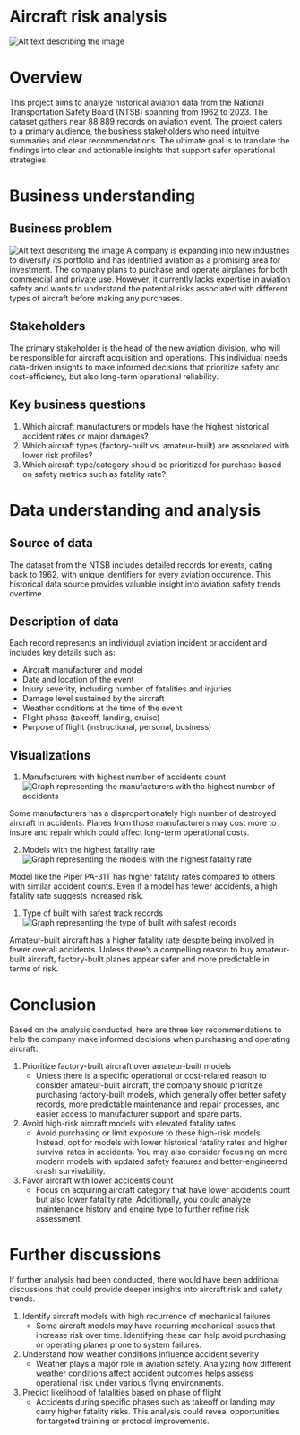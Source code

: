 # Aircraft risk analysis

![Alt text describing the image](\images\miguel-angel-sanz-yXE0zybDr-I-unsplash.jpg)

# Overview
This project aims to analyze historical aviation data from the National Transportation Safety Board (NTSB) spanning from 1962 to 2023. The dataset gathers near 88 889 records on aviation event. The project caters to a primary audience, the business stakeholders who need intuitve summaries and clear recommendations. The ultimate goal is to translate the findings into clear and actionable insights that support safer operational strategies.

# Business understanding
## Business problem
![Alt text describing the image](\images\robert-aardenburg-gnT4IGRS_1g-unsplash.jpg)
A company is expanding into new industries to diversify its portfolio and has identified aviation as a promising area for investment. The company plans to purchase and operate airplanes for both commercial and private use. However, it currently lacks expertise in aviation safety and wants to understand the potential risks associated with different types of aircraft before making any purchases.

## Stakeholders
The primary stakeholder is the head of the new aviation division, who will be responsible for aircraft acquisition and operations. This individual needs data-driven insights to make informed decisions that prioritize safety and cost-efficiency, but also long-term operational reliability.

## Key business questions
1. Which aircraft manufacturers or models have the highest historical accident rates or major damages?
2. Which aircraft types (factory-built vs. amateur-built) are associated with lower risk profiles?
3. Which aircraft type/category should be prioritized for purchase based on safety metrics such as fatality rate?

# Data understanding and analysis
## Source of data
The dataset from the NTSB includes detailed records for events, dating back to 1962, with unique identifiers for every aviation occurence. This historical data source provides valuable insight into aviation safety trends overtime.

## Description of data
Each record represents an individual aviation incident or accident and includes key details such as:
- Aircraft manufacturer and model
- Date and location of the event
- Injury severity, including number of fatalities and injuries
- Damage level sustained by the aircraft
- Weather conditions at the time of the event
- Flight phase (takeoff, landing, cruise)
- Purpose of flight (instructional, personal, business)

## Visualizations
1. Manufacturers with highest number of accidents count
![Graph representing the manufacturers with the highest number of accidents](\images\accidents_analysis_by_aircraft_manufacturers.png)

Some manufacturers has a disproportionately high number of destroyed aircraft in accidents. Planes from those manufacturers may cost more to insure and repair which could affect long-term operational costs.

2. Models with the highest fatality rate
![Graph representing the models with the highest fatality rate](\images\fatality_rate_by_aircraft.png)

Model like the Piper PA-31T has higher fatality rates compared to others with similar accident counts. Even if a model has fewer accidents, a high fatality rate suggests increased risk.

1. Type of built with safest track records
![Graph representing the type of built with safest records](\images\accidents_analysis_by_built_type.png)

Amateur-built aircraft has a higher fatality rate despite being involved in fewer overall accidents. Unless there’s a compelling reason to buy amateur-built aircraft, factory-built planes appear safer and more predictable in terms of risk.

# Conclusion
Based on the analysis conducted, here are three key recommendations to help the company make informed decisions when purchasing and operating aircraft:
1. Prioritize factory-built aircraft over amateur-built models
    * Unless there is a specific operational or cost-related reason to consider amateur-built aircraft, the company should prioritize purchasing factory-built models, which generally offer better safety records, more predictable maintenance and repair processes, and easier access to manufacturer support and spare parts.
2. Avoid high-risk aircraft models with elevated fatality rates
    * Avoid purchasing or limit exposure to these high-risk models. Instead, opt for models with lower historical fatality rates and higher survival rates in accidents. You may also consider focusing on more modern models with updated safety features and better-engineered crash survivability.
3. Favor aircraft with lower accidents count
    * Focus on acquiring aircraft category that have lower accidents count but also lower fatality rate. Additionally, you could analyze maintenance history and engine type to further refine risk assessment.

# Further discussions
If further analysis had been conducted, there would have been additional discussions that could provide deeper insights into aircraft risk and safety trends.
1. Identify aircraft models with high recurrence of mechanical failures
    * Some aircraft models may have recurring mechanical issues that increase risk over time. Identifying these can help avoid purchasing or operating planes prone to system failures.
2.  Understand how weather conditions influence accident severity 
    * Weather plays a major role in aviation safety. Analyzing how different weather conditions affect accident outcomes helps assess operational risk under various flying environments.
3. Predict likelihood of fatalities based on phase of flight
    * Accidents during specific phases such as takeoff or landing may carry higher fatality risks. This analysis could reveal opportunities for targeted training or protocol improvements.